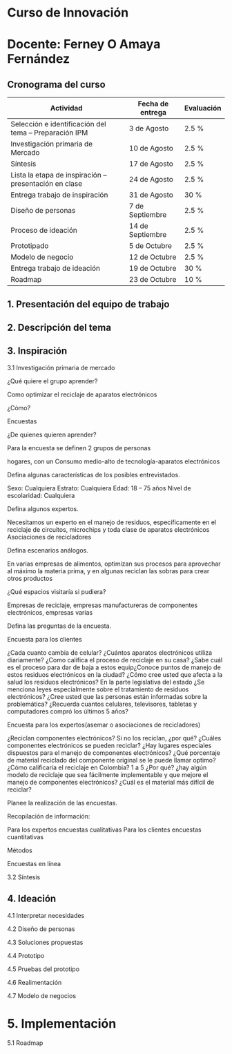 # Curso de Innovación
# Docente: Ferney O Amaya Fernández

## Cronograma del curso

|Actividad|Fecha de entrega|Evaluación|
|---|---|---|
|Selección e identificación del tema – Preparación IPM|3 de Agosto|2.5 %|
|Investigación primaria de Mercado	|10 de Agosto	|2.5 %|
|Síntesis	|17 de Agosto	|2.5 %|
|Lista la etapa de inspiración – presentación en clase	|24 de Agosto	|2.5 %|
|Entrega trabajo de inspiración	|31 de Agosto	|30 %|
|Diseño de personas	|7 de Septiembre | 2.5 %|
|Proceso de ideación	|14 de Septiembre |2.5 %|
|Prototipado	|5 de Octubre	| 2.5 %|
|Modelo de negocio	|12 de Octubre	|2.5 %|
|Entrega trabajo de ideación	|19 de Octubre	|30 %|
|Roadmap	|23 de Octubre	|10 %|

## 1. Presentación del equipo de trabajo


## 2. Descripción del tema

## 3. Inspiración

3.1	Investigación primaria de mercado

¿Qué quiere el grupo aprender? 

Como optimizar el reciclaje de aparatos electrónicos 

¿Cómo? 

Encuestas 

¿De quienes quieren aprender? 

Para la encuesta se definen 2 grupos de personas 

hogares, con un Consumo medio-alto de tecnología-aparatos electrónicos 

Defina algunas características de los posibles entrevistados. 

Sexo: Cualquiera 
Estrato: Cualquiera 
Edad: 18 – 75 años 
Nivel de escolaridad: Cualquiera 

Defina algunos expertos. 

Necesitamos un experto en el manejo de residuos, específicamente en el reciclaje de circuitos, microchips y toda clase de aparatos electrónicos 
Asociaciones de recicladores 

Defina escenarios análogos. 

En varias empresas de alimentos, optimizan sus procesos para aprovechar al máximo la materia prima, y en algunas reciclan las sobras para crear otros productos 

¿Qué espacios visitaría si pudiera? 

Empresas de reciclaje, empresas manufactureras de componentes electrónicos, empresas varias 

Defina las preguntas de la encuesta. 

Encuesta para los clientes 

¿Cada cuanto cambia de celular? 
¿Cuántos aparatos electrónicos utiliza diariamente? 
¿Como califica el proceso de reciclaje en su casa? 
¿Sabe cuál es el proceso para dar de baja a estos equip¿Conoce puntos de manejo de estos residuos electrónicos en la ciudad? 
¿Cómo cree usted que afecta a la salud los residuos electrónicos? 
En la parte legislativa del estado ¿Se menciona leyes especialmente sobre el tratamiento de residuos electrónicos? 
¿Cree usted que las personas están informadas sobre la problemática? 
¿Recuerda cuantos celulares, televisores, tabletas y computadores compró los últimos 5 años? 

Encuesta para los expertos(asemar o asociaciones de recicladores) 

¿Reciclan componentes electrónicos? 
Si no los reciclan, ¿por qué? 
¿Cuáles componentes electrónicos se pueden reciclar? 
¿Hay lugares especiales dispuestos para el manejo de componentes electrónicos? 
¿Qué porcentaje de material reciclado del componente original se le puede llamar optimo? 
¿Cómo calificaría el reciclaje en Colombia? 1 a 5 
¿Por qué? 
¿hay algún modelo de reciclaje que sea fácilmente implementable y que mejore el manejo de componentes electrónicos? 
¿Cuál es el material más difícil de reciclar? 

 
Planee la realización de las encuestas. 

Recopilación de información: 

Para los expertos encuestas cualitativas 
Para los clientes encuestas cuantitativas 

Métodos 

Encuestas en línea 

3.2	Síntesis

## 4. Ideación
4.1	Interpretar necesidades

4.2	Diseño de personas

4.3	Soluciones propuestas

4.4	Prototipo

4.5	Pruebas del prototipo

4.6	Realimentación

4.7	Modelo de negocios

# 5. Implementación

5.1	Roadmap
